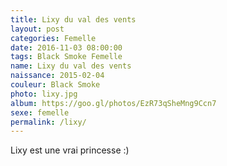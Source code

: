 ```yaml
---
title: Lixy du val des vents
layout: post
categories: Femelle
date: 2016-11-03 08:00:00
tags: Black Smoke Femelle
name: Lixy du val des vents
naissance: 2015-02-04
couleur: Black Smoke
photo: lixy.jpg
album: https://goo.gl/photos/EzR73qSheMng9Ccn7
sexe: femelle
permalink: /lixy/
---
```


Lixy est une vrai princesse :)
